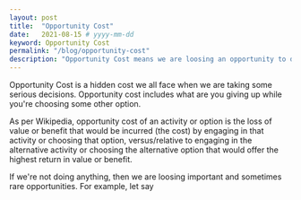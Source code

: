 ```yaml
---
layout: post
title:  "Opportunity Cost"
date:   2021-08-15 # yyyy-mm-dd
keyword: Opportunity Cost
permalink: "/blog/opportunity-cost"
description: "Opportunity Cost means we are loosing an opportunity to do/get something, by doing/getting something else."
---
```


Opportunity Cost is a hidden cost we all face when we are taking some serious decisions. Opportunity cost includes what are you giving up while you're choosing some other option. 

As per Wikipedia, opportunity cost of an activity or option is the loss of value or benefit that would be incurred (the cost) by engaging in that activity or choosing that option, versus/relative to engaging in the alternative activity or choosing the alternative option that would offer the highest return in value or benefit.

If we're not doing anything, then we are loosing important and sometimes rare opportunities. For example, let say  















